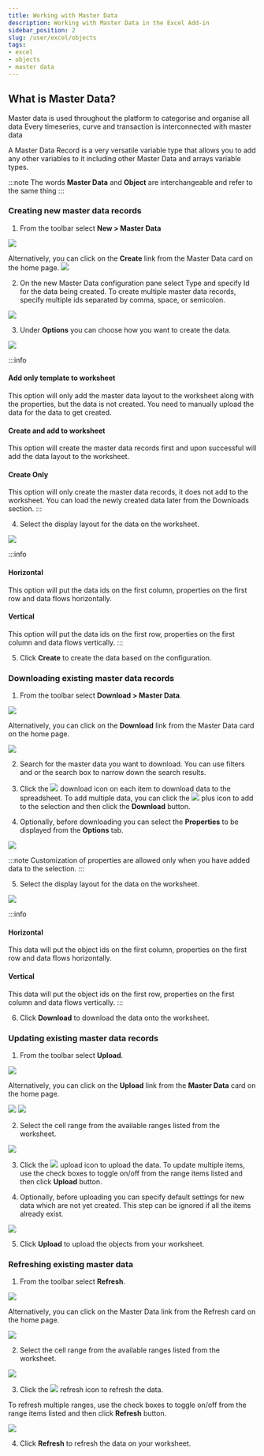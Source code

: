 ```yaml
---
title: Working with Master Data
description: Working with Master Data in the Excel Add-in
sidebar_position: 2
slug: /user/excel/objects
tags:
- excel
- objects
- master data
---
```


## What is Master Data?

Master data is used throughout the platform to categorise and organise all data
Every timeseries, curve and transaction is interconnected with master data

A Master Data Record is a very versatile variable type that allows you to add any other variables to it including other Master Data and arrays variable types.

:::note
The words **Master Data** and **Object** are interchangeable and refer to the same thing
:::

### Creating new master data records

1.	From the toolbar select **New > Master Data**

![](img/create-object1.png)   

Alternatively, you can click on the **Create** link from the Master Data card on the home page. 
![](img/create-object2.png)

2.	On the new Master Data configuration pane select Type and specify Id for the data being created. 
To create multiple master data records, specify multiple ids separated by comma, space, or semicolon.

![](img/create-object3.png)

3.	Under **Options** you can choose how you want to create the data.

![](img/create-object4.png)

:::info
#### Add only template to worksheet
This option will only add the master data layout to the worksheet along with the properties, but the data is not created. You need to manually upload the data for the data to get created.

#### Create and add to worksheet
This option will create the master data records first and upon successful will add the data layout to the worksheet.

#### Create Only
This option will only create the master data records, it does not add to the worksheet. You can load the newly created data later from the Downloads section.
:::

4.	Select the display layout for the data on the worksheet.

![](img/display-layout.png)

:::info
#### Horizontal
This option will put the data ids on the first column, properties on the first row and data flows horizontally.

#### Vertical
This option will put the data ids on the first row, properties on the first column and data flows vertically.
:::

5.	Click **Create** to create the data based on the configuration.

### Downloading existing master data records

1.	From the toolbar select **Download > Master Data**. 

![](img/download-object1.png)

Alternatively, you can click on the **Download** link from the Master Data card on the home page. 

![](img/download-object2.png)

2.	Search for the master data you want to download. You can use filters and or the search box to narrow down the search results.

3.	Click the ![](img/icon-download2.png)  download icon on each item to download data to the spreadsheet. 
To add multiple data, you can click the ![](img/icon-plus.png)  plus icon to add to the selection and then click the **Download** button.
      
4.	Optionally, before downloading you can select the **Properties** to be displayed from the **Options** tab.

![](img/object-options.png)

:::note
Customization of properties are allowed only when you have added data to the selection.
:::

5.	Select the display layout for the data on the worksheet.

![](img/display-layout.png)

:::info
#### Horizontal
This data will put the object ids on the first column, properties on the first row and data flows horizontally.

#### Vertical
This data will put the object ids on the first row, properties on the first column and data flows vertically.
:::

6.	Click **Download** to download the data onto the worksheet.

### Updating existing master data records

1.	From the toolbar select **Upload**. 
      
![](img/upload-object1.png)

Alternatively, you can click on the **Upload** link from the **Master Data** card on the home page.

![](img/upload-object2.png)
![](img/upload-object2a.png)

2.	Select the cell range from the available ranges listed from the worksheet.

![](img/upload-object3.png)

3.	Click the ![](img/icon-upload2.png) upload icon to upload the data. 
To update multiple items, use the check boxes to toggle on/off from the range items listed and then click **Upload** button.
      
4.	Optionally, before uploading you can specify default settings for new data which are not yet created. This step can be ignored if all the items already exist.

![](img/object-upload4.png)

5.	Click **Upload** to upload the objects from your worksheet.

### Refreshing existing master data

1.	From the toolbar select **Refresh**. 
      
![](img/object-refresh1.png)

Alternatively, you can click on the Master Data link from the Refresh card on the home page.

![](img/object-refresh2.png)

2.	Select the cell range from the available ranges listed from the worksheet.

![](img/object-refresh3.png)

3.	Click the ![](img/icon-refresh2.png)  refresh icon to refresh the data. 

To refresh multiple ranges, use the check boxes to toggle on/off from the range items listed and then click **Refresh** button.

![](img/object-refresh4.png)

4.	Click **Refresh** to refresh the data on your worksheet.

